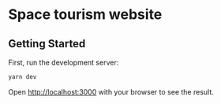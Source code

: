 # Space tourism website

## Getting Started

First, run the development server:

```bash
yarn dev
```

Open [http://localhost:3000](http://localhost:3000) with your browser to see the result.
